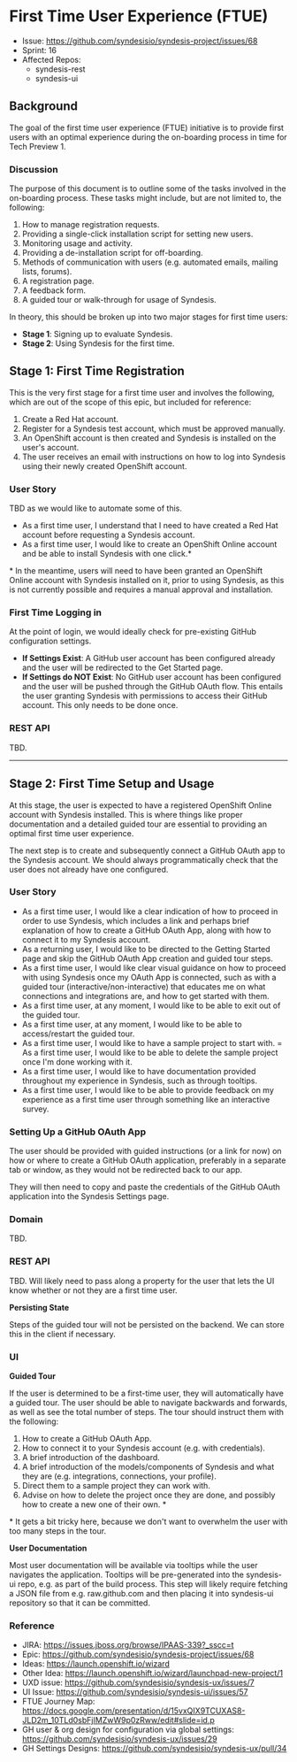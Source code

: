 # First Time User Experience (FTUE)

* Issue: https://github.com/syndesisio/syndesis-project/issues/68
* Sprint: 16
* Affected Repos:
  - syndesis-rest
  - syndesis-ui

## Background

The goal of the first time user experience (FTUE) initiative is to provide first users with an optimal experience during the on-boarding process in time for Tech Preview 1.


### Discussion

The purpose of this document is to outline some of the tasks involved in the on-boarding process. These tasks might include, but are not limited to, the following:

1. How to manage registration requests.
2. Providing a single-click installation script for setting new users.
3. Monitoring usage and activity.
4. Providing a de-installation script for off-boarding.
5. Methods of communication with users (e.g. automated emails, mailing lists, forums).
6. A registration page.
7. A feedback form.
8. A guided tour or walk-through for usage of Syndesis.

In theory, this should be broken up into two major stages for first time users:
- **Stage 1**: Signing up to evaluate Syndesis.
- **Stage 2**: Using Syndesis for the first time.


## Stage 1: First Time Registration

This is the very first stage for a first time user and involves the following, which are out of the scope of this epic, but included for reference:
1. Create a Red Hat account.
2. Register for a Syndesis test account, which must be approved manually.
3. An OpenShift account is then created and Syndesis is installed on the user's account.
4. The user receives an email with instructions on how to log into Syndesis using their newly created OpenShift account.


### User Story

TBD as we would like to automate some of this.

- As a first time user, I understand that I need to have created a Red Hat account before requesting a Syndesis account.
- As a first time user, I would like to create an OpenShift Online account and be able to install Syndesis with one click.*
 
 \* In the meantime, users will need to have been granted an OpenShift Online account with Syndesis installed on it, prior to using Syndesis, as this is not currently possible and requires a manual approval and installation.



### First Time Logging in

At the point of login, we would ideally check for pre-existing GitHub configuration settings.
  - **If Settings Exist**: A GitHub user account has been configured already and the user will be redirected to the Get Started page.
  - **If Settings do NOT Exist**: No GitHub user account has been configured and the user will be pushed through the GitHub OAuth flow. This entails the user granting Syndesis with permissions to access their GitHub account. This only needs to be done once.



### REST API

TBD.


---

## Stage 2: First Time Setup and Usage

At this stage, the user is expected to have a registered OpenShift Online account with Syndesis installed. This is where things like proper documentation and a detailed guided tour are essential to providing an optimal first time user experience.

The next step is to create and subsequently connect a GitHub OAuth app to the Syndesis account. We should always programmatically check that the user does not already have one configured.



### User Story

- As a first time user, I would like a clear indication of how to proceed in order to use Syndesis, which includes a link and perhaps brief explanation of how to create a GitHub OAuth App, along with how to connect it to my Syndesis account.
- As a returning user, I would like to be directed to the Getting Started page and skip the GitHub OAuth App creation and guided tour steps.
- As a first time user, I would like clear visual guidance on how to proceed with using Syndesis once my OAuth App is connected, such as with a guided tour (interactive/non-interactive) that educates me on what connections and integrations are, and how to get started with them.
- As a first time user, at any moment, I would like to be able to exit out of the guided tour.
- As a first time user, at any moment, I would like to be able to access/restart the guided tour.
- As a first time user, I would like to have a sample project to start with.
= As a first time user, I would like to be able to delete the sample project once I'm done working with it.
- As a first time user, I would like to have documentation provided throughout my experience in Syndesis, such as through tooltips.
- As a first time user, I would like to be able to provide feedback on my experience as a first time user through something like an interactive survey.



### Setting Up a GitHub OAuth App

The user should be provided with guided instructions (or a link for now) on how or where to create a GitHub OAuth application, preferably in a separate tab or window, as they would not be redirected back to our app.

They will then need to copy and paste the credentials of the GitHub OAuth application into the Syndesis Settings page. 



### Domain

TBD.

### REST API

TBD. Will likely need to pass along a property for the user that lets the UI know whether or not they are a first time user.

**Persisting State**

Steps of the guided tour will not be persisted on the backend. We can store this in the client if necessary.


### UI

**Guided Tour**

If the user is determined to be a first-time user, they will automatically have a guided tour. The user should be able to navigate backwards and forwards, as well as see the total number of steps. The tour should instruct them with the following:

1. How to create a GitHub OAuth App.
2. How to connect it to your Syndesis account (e.g. with credentials).
3. A brief introduction of the dashboard.
4. A brief introduction of the models/components of Syndesis and what they are (e.g. integrations, connections, your profile).
5. Direct them to a sample project they can work with.
6. Advise on how to delete the project once they are done, and possibly how to create a new one of their own. *

\* It gets a bit tricky here, because we don't want to overwhelm the user with too many steps in the tour.

**User Documentation**

Most user documentation will be available via tooltips while the user navigates the application. Tooltips will be pre-generated into the syndesis-ui repo, e.g. as part of the build process. This step will likely require fetching a JSON file from e.g. raw.github.com and then placing it into syndesis-ui repository so that it can be committed.

### Reference

- JIRA: https://issues.jboss.org/browse/IPAAS-339?_sscc=t
- Epic: https://github.com/syndesisio/syndesis-project/issues/68
- Ideas: https://launch.openshift.io/wizard
- Other Idea: https://launch.openshift.io/wizard/launchpad-new-project/1
- UXD issue: https://github.com/syndesisio/syndesis-ux/issues/7
- UI Issue: https://github.com/syndesisio/syndesis-ui/issues/57
- FTUE Journey Map: https://docs.google.com/presentation/d/15vxQIX9TCUXAS8-JLD2m_10TLd0sbFjIMZwW9p0zRww/edit#slide=id.p
- GH user & org design for configuration via global settings: https://github.com/syndesisio/syndesis-ux/issues/29
- GH Settings Designs: https://github.com/syndesisio/syndesis-ux/pull/34

